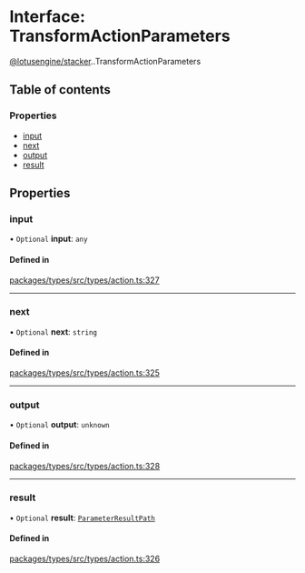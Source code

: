 # Interface: TransformActionParameters

[@lotusengine/stacker](../wiki/@lotusengine.stacker).[<internal>](../wiki/@lotusengine.stacker.%3Cinternal%3E).TransformActionParameters

## Table of contents

### Properties

- [input](../wiki/@lotusengine.stacker.%3Cinternal%3E.TransformActionParameters#input)
- [next](../wiki/@lotusengine.stacker.%3Cinternal%3E.TransformActionParameters#next)
- [output](../wiki/@lotusengine.stacker.%3Cinternal%3E.TransformActionParameters#output)
- [result](../wiki/@lotusengine.stacker.%3Cinternal%3E.TransformActionParameters#result)

## Properties

### input

• `Optional` **input**: `any`

#### Defined in

[packages/types/src/types/action.ts:327](https://github.com/lotusengine/sdk/blob/fdb90a3/packages/types/src/types/action.ts#L327)

___

### next

• `Optional` **next**: `string`

#### Defined in

[packages/types/src/types/action.ts:325](https://github.com/lotusengine/sdk/blob/fdb90a3/packages/types/src/types/action.ts#L325)

___

### output

• `Optional` **output**: `unknown`

#### Defined in

[packages/types/src/types/action.ts:328](https://github.com/lotusengine/sdk/blob/fdb90a3/packages/types/src/types/action.ts#L328)

___

### result

• `Optional` **result**: [`ParameterResultPath`](../wiki/@lotusengine.stacker.%3Cinternal%3E#parameterresultpath)

#### Defined in

[packages/types/src/types/action.ts:326](https://github.com/lotusengine/sdk/blob/fdb90a3/packages/types/src/types/action.ts#L326)
